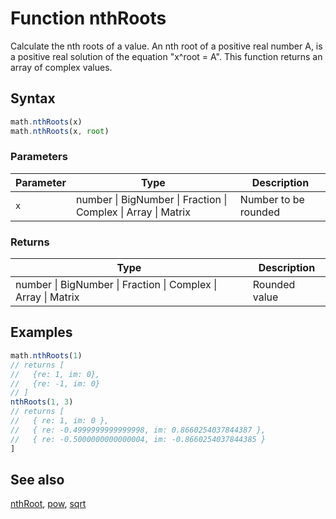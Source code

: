 <!-- Note: This file is automatically generated from source code comments. Changes made in this file will be overridden. -->

# Function nthRoots

Calculate the nth roots of a value.
An nth root of a positive real number A,
is a positive real solution of the equation "x^root = A".
This function returns an array of complex values.


## Syntax

```js
math.nthRoots(x)
math.nthRoots(x, root)
```

### Parameters

Parameter | Type | Description
--------- | ---- | -----------
`x` | number &#124; BigNumber &#124; Fraction &#124; Complex &#124; Array &#124; Matrix | Number to be rounded

### Returns

Type | Description
---- | -----------
number &#124; BigNumber &#124; Fraction &#124; Complex &#124; Array &#124; Matrix | Rounded value


## Examples

```js
math.nthRoots(1)
// returns [
//   {re: 1, im: 0},
//   {re: -1, im: 0}
// ]
nthRoots(1, 3)
// returns [
//   { re: 1, im: 0 },
//   { re: -0.4999999999999998, im: 0.8660254037844387 },
//   { re: -0.5000000000000004, im: -0.8660254037844385 }
]
```


## See also

[nthRoot](nthRoot.md),
[pow](pow.md),
[sqrt](sqrt.md)
